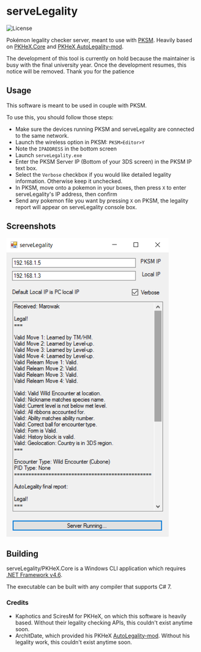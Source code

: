 serveLegality
=====
![License](https://img.shields.io/badge/License-GPLv3-blue.svg)

Pokémon legality checker server, meant to use with [PKSM](https://github.com/FlagBrew/PKSM). Heavily based on [PKHeX.Core](https://github.com/kwsch/PKHeX) and [PKHeX AutoLegality-mod](https://github.com/architdate/PKHeX-Auto-Legality-Mod/).

The development of this tool is currently on hold because the maintainer is busy with the final university year. Once the development resumes, this notice will be removed. Thank you for the patience

## Usage

This software is meant to be used in couple with PKSM.

To use this, you should follow those steps:

* Make sure the devices running PKSM and serveLegality are connected to the same network.
* Launch the wireless option in PKSM: `PKSM>Editor>Y`
* Note the `IPADDRESS` in the bottom screen
* Launch `serveLegality.exe`
* Enter the PKSM Server IP (Bottom of your 3DS screen) in the PKSM IP text box.
* Select the `Verbose` checkbox if you would like detailed legality information. Otherwise keep it unchecked.
* In PKSM, move onto a pokemon in your boxes, then press `X` to enter serveLegality's IP address, then confirm
* Send any pokemon file you want by pressing `X` on PKSM, the legality report will appear on serveLegality console box.

## Screenshots

![mg](https://github.com/FlagBrew/serveLegality/blob/master/assets/demo.png)

## Building

serveLegality/PKHeX.Core is a Windows CLI application which requires [.NET Framework v4.6](https://www.microsoft.com/en-us/download/details.aspx?id=48137).

The executable can be built with any compiler that supports C# 7.

### Credits

* Kaphotics and SciresM for PKHeX, on which this software is heavily based. Without their legality checking APIs, this couldn't exist anytime soon.
* ArchitDate, which provided his PKHeX [AutoLegality-mod](https://github.com/architdate/PKHeX-Auto-Legality-Mod/). Without his legality work, this couldn't exist anytime soon.
